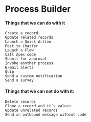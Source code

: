 # Process Builder
 #### Things that we can do with it 
    Create a record
    Update related records
    Launch a Quick Action
    Post to Chatter
    Launch a Flow
    Call Apex code
    Submit for approval
    Invoke another process
    E-mail alerts
    Quip
    Send a custom notification
    Send a survey


 #### Things that we can not do with it:
    Delete records
    Clone a record and it’s values
    Update unrelated records
    Send an outbound message without code